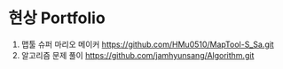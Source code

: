 # 현상 Portfolio

1. 맵툴 슈퍼 마리오 메이커
https://github.com/HMu0510/MapTool-S_Sa.git  
1. 알고리즘 문제 풀이
https://github.com/jamhyunsang/Algorithm.git
